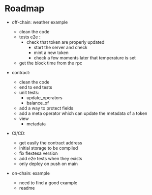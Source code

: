 # Roadmap

- off-chain: weather example
    - clean the code
    - tests e2e :
        - check that token are properly updated
            - start the server and check
            - mint a new token
            - check a few moments later that temperature is set
    - get the block time from the rpc

- contract:
    - clean the code
    - end to end tests 
    - unit tests:
        - update_operators
        - balance_of
    - add a way to protect fields
    - add a meta operator which can update the metadata of a token
    - view
        - metadata

- CI/CD:
    - get easily the contract address
    - initial storage to be compiled
    - fix flextesa version
    - add e2e tests when they exists
    - only deploy on push on main

- on-chain: example
   - need to find a good example
   - readme